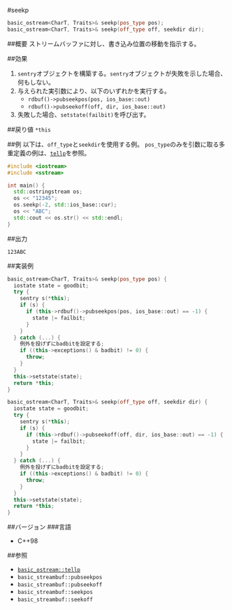 #seekp
```cpp
basic_ostream<CharT, Traits>& seekp(pos_type pos);
basic_ostream<CharT, Traits>& seekp(off_type off, seekdir dir);
```

##概要
ストリームバッファに対し、書き込み位置の移動を指示する。

##効果

1. `sentry`オブジェクトを構築する。`sentry`オブジェクトが失敗を示した場合、何もしない。
1. 与えられた実引数により、以下のいずれかを実行する。
    - `rdbuf()->pubseekpos(pos, ios_base::out)`
    - `rdbuf()->pubseekoff(off, dir, ios_base::out)`
1. 失敗した場合、`setstate(failbit)`を呼び出す。

##戻り値
`*this`

##例
以下は、`off_type`と`seekdir`を使用する例。
`pos_type`のみを引数に取る多重定義の例は、[`tellp`](tellp.md)を参照。

```cpp
#include <iostream>
#include <sstream>

int main() {
  std::ostringstream os;
  os << "12345";
  os.seekp(-2, std::ios_base::cur);
  os << "ABC";
  std::cout << os.str() << std::endl;
}
```

##出力
```
123ABC
```

##実装例
```cpp
basic_ostream<CharT, Traits>& seekp(pos_type pos) {
  iostate state = goodbit;
  try {
    sentry s(*this);
    if (s) {
      if (this->rdbuf()->pubseekpos(pos, ios_base::out) == -1) {
        state |= failbit;
      }
    }
  } catch (...) {
    例外を投げずにbadbitを設定する;
    if ((this->exceptions() & badbit) != 0) {
      throw;
    }
  }
  this->setstate(state);
  return *this;
}

basic_ostream<CharT, Traits>& seekp(off_type off, seekdir dir) {
  iostate state = goodbit;
  try {
    sentry s(*this);
    if (s) {
      if (this->rdbuf()->pubseekoff(off, dir, ios_base::out) == -1) {
        state |= failbit;
      }
    }
  } catch (...) {
    例外を投げずにbadbitを設定する;
    if ((this->exceptions() & badbit) != 0) {
      throw;
    }
  }
  this->setstate(state);
  return *this;
}
```

##バージョン
###言語
- C++98

##参照

- [`basic_ostream::tellp`](tellp.md)
- `basic_streambuf::pubseekpos`
- `basic_streambuf::pubseekoff`
- `basic_streambuf::seekpos`
- `basic_streambuf::seekoff`
